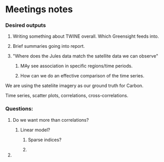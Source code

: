 # Meetings notes

### Desired outputs

1. Writing something about TWINE overall. Which Greensight feeds into. 

2. Brief summaries going into report. 

3. "Where does the Jules data match the satellite data we can observe"
   
   1. MAy see association in specific regions/time periods.
   
   2. How can we do an effective comparison of the time series.  

We are using the sateliite imagery as our ground truth for Carbon. 

Time series, scatter plots, correlations, cross-correlations. 

### Questions:

1. Do we want more than correlations? 
   
   1. Linear model? 
      
      1. Sparse indices?
      
      2. 

2. 
